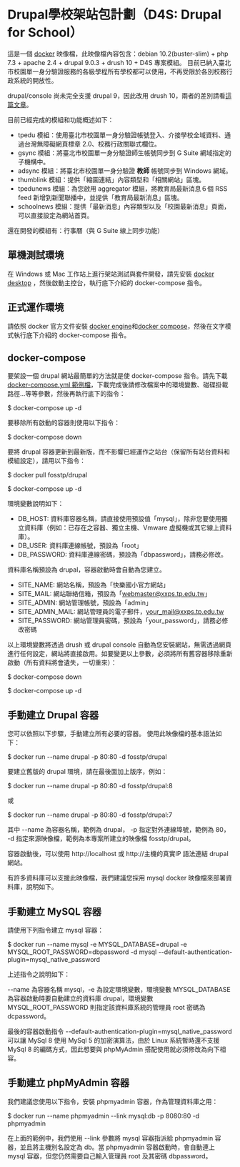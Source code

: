 # Drupal學校架站包計劃（D4S: Drupal for School）
這是一個 [docker](https://www.docker.com/) 映像檔，此映像檔內容包含：debian 10.2(buster-slim) + php 7.3 + apache 2.4 + drupal 9.0.3 + drush 10 + D4S 專案模組。
目前已納入臺北市校園單一身分驗證服務的各級學程所有學校都可以使用，不再受限於各別校務行政系統的開放性。

drupal/console 尚未完全支援 drupal 9，因此改用 drush 10，兩者的差別請看[這篇文章](https://www.cmsdrupal.com/blog/drupal-console-vs-drush-should-you-run-both-or-stick-one-each-cli-tools-most-powerful-commands)。

目前已經完成的模組和功能概述如下：
* tpedu 模組：使用臺北市校園單一身分驗證帳號登入、介接學校全域資料、通過台灣無障礙網頁標章 2.0、校務行政關聯式欄位。
* gsync 模組：將臺北市校園單一身分驗證師生帳號同步到 G Suite 網域指定的子機構中。
* adsync 模組：將臺北市校園單一身分驗證 __教師__ 帳號同步到 Windows 網域。
* thumblink 模組：提供「縮圖連結」內容類型和「相關網站」區塊。
* tpedunews 模組：為您啟用 aggregator 模組，將教育局最新消息６個 RSS feed 新增到新聞聯播中，並提供「教育局最新消息」區塊。
* schoolnews 模組：提供「最新消息」內容類型以及「校園最新消息」頁面，可以直接設定為網站首頁。

還在開發的模組有：行事曆（與 G Suite 線上同步功能）

## 單機測試環境
在 Windows 或 Mac 工作站上進行架站測試與套件開發，請先安裝 [docker desktop](https://www.docker.com/products/docker-desktop) ，然後啟動主控台，執行底下介紹的 docker-compose 指令。

## 正式運作環境
請依照 docker 官方文件安裝 [docker engine](https://docs.docker.com/engine/install/)和[docker compose](https://docs.docker.com/compose/install/)，然後在文字模式執行底下介紹的 docker-compose 指令。

## docker-compose
要架設一個 drupal 網站最簡單的方法就是使 docker-compose 指令。請先下載 [docker-compose.yml 範例檔](https://github.com/fosstp/drupal4school/blob/master/docker-compose.yml)，下載完成後請修改檔案中的環境變數、磁碟掛載路徑...等等參數，然後再執行底下的指令：

$ docker-compose up -d

要移除所有啟動的容器則使用以下指令：

$ docker-compose down

要將 drupal 容器更新到最新版，而不影響已經運作之站台（保留所有站台資料和模組設定），請用以下指令：

$ docker pull fosstp/drupal

$ docker-compose up -d

環境變數說明如下：
* DB_HOST: 資料庫容器名稱，請直接使用預設值「mysql」，除非您要使用獨立資料庫（例如：已存在之容器、獨立主機、Vmware 虛擬機或其它線上資料庫）。
* DB_USER: 資料庫連線帳號，預設為「root」
* DB_PASSWORD: 資料庫連線密碼，預設為「dbpassword」，請務必修改。

資料庫名稱預設為 drupal，容器啟動時會自動為您建立。

* SITE_NAME: 網站名稱，預設為「快樂國小官方網站」
* SITE_MAIL: 網站聯絡信箱，預設為「webmaster@xxps.tp.edu.tw」
* SITE_ADMIN: 網站管理帳號，預設為「admin」
* SITE_ADMIN_MAIL: 網站管理員的電子郵件，your_mail@xxps.tp.edu.tw
* SITE_PASSWORD: 網站管理員密碼，預設為「your_password」，請務必修改密碼

以上環境變數將透過 drush 或 drupal console 自動為您安裝網站，無需透過網頁進行任何設定，網站將直接啟用。如要變更以上參數，必須將所有舊容器移除重新啟動（所有資料將會遺失，一切重來）：

$ docker-compose down

$ docker-compose up -d

## 手動建立 Drupal 容器
您可以依照以下步驟，手動建立所有必要的容器。 使用此映像檔的基本語法如下：

$ docker run --name drupal -p 80:80 -d fosstp/drupal

要建立舊版的 drupal 環境，請在最後面加上版序，例如：

$ docker run --name drupal -p 80:80 -d fosstp/drupal:8

或

$ docker run --name drupal -p 80:80 -d fosstp/drupal:7

其中 --name 為容器名稱，範例為 drupal， -p 指定對外連線埠號，範例為 80， -d 指定來源映像檔，範例為本專案所建立的映像檔 fosstp/drupal。

容器啟動後，可以使用 http://localhost 或 http://主機的真實IP 語法連結 drupal 網站。

有許多資料庫可以支援此映像檔，我們建議您採用 mysql docker 映像檔來部署資料庫，說明如下。

## 手動建立 MySQL 容器
請使用下列指令建立 mysql 容器：

$ docker run --name mysql -e MYSQL_DATABASE=drupal -e MYSQL_ROOT_PASSWORD=dbpassword -d mysql --default-authentication-plugin=mysql_native_password

上述指令之說明如下：

--name 為容器名稱 mysql，-e 為設定環境變數，環境變數 MYSQL_DATABASE 為容器啟動時要自動建立的資料庫 drupal，環境變數 MYSQL_ROOT_PASSWORD 則指定該資料庫系統的管理員 root 密碼為 dcpassword。

最後的容器啟動指令 --default-authentication-plugin=mysql_native_password 可以讓 MySql 8 使用 MySql 5 的加密演算法，由於 Linux 系統暫時還不支援 MySql 8 的編碼方式，因此想要與 phpMyAdmin 搭配使用就必須修改為向下相容。

## 手動建立 phpMyAdmin 容器
我們建議您使用以下指令，安裝 phpmyadmin 容器，作為管理資料庫之用：

$ docker run --name phpmyadmin --link mysql:db -p 8080:80 -d phpmyadmin

在上面的範例中，我們使用 --link 參數將 mysql 容器指派給 phpmyadmin 容器，並且將主機別名設定為 db。當 phpmyadmin 容器啟動時，會自動連上 mysql 容器，但您仍然需要自己輸入管理員 root 及其密碼 dbpassword。
